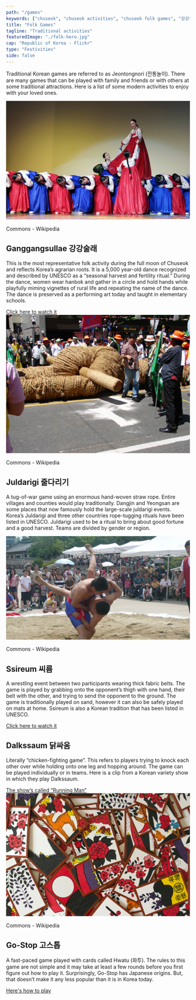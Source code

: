 ```yaml
---
path: "/games"
keywords: ["chuseok", "chuseok activities", "chuseok folk games", "강강술래", "ganggansullae", "전통놀이", "jeontongnori", "juldarigi", "ssireum", "dalkssaum", "go stop"]
title: "Folk Games"
tagline: "Traditional activities"
featuredImage: "./folk-hero.jpg"
cap: "Republic of Korea - Flickr"
type: "Festivities"
side: false
---
```


<p class="blog-p">
Traditional Korean games are referred to as Jeontongnori (전통놀이). There are many games that can be played with family and friends or with others at some traditional attractions.
Here is a list of some modern activities to enjoy with your loved ones.
</p>

<div class="blog-p">
<img src="ganggangsullae.jpg" alt="Ganggangsullae"/>
<p class="blog-cap">Commons - Wikipedia</p>
<h2 class="blog-header--2 mt-5">Ganggangsullae 강강술래</h2>
<p>
This is the most representative folk activity during the full moon of Chuseok and reflects Korea’s agrarian roots. It is a 5,000 year-old dance recognized and described by UNESCO as a “seasonal harvest and fertility ritual.” During the dance, women wear hanbok and gather in a circle and hold hands while playfully miming vignettes of rural life and repeating the name of the dance. The dance is preserved as a performing art today and taught in elementary schools. 
</p>
<a href="https://www.youtube.com/watch?v=6D73WBzzEG4" target="_blank"><u>Click here to watch it</u></a>
</div>

<div class="blog-p">
<img src="juldarigi.jpg" alt="Juldarigi"/>
<p class="blog-cap">Commons - Wikipedia</p>
<h2 class="blog-header--2">Juldarigi 줄다리기</h2>
<p>
A tug-of-war game using an enormous hand-woven straw rope. Entire villages and counties would play traditionally. Dangjin and Yeongsan are some places that now famously hold the large-scale juldarigi events. Korea’s Juldarigi and three other countries rope-tugging rituals have been listed in UNESCO. Juldarigi used to be a ritual to bring about good fortune and a good harvest. Teams are divided by gender or region.
</p>
</div>

<div class="blog-p">
<img src="ssireum.jpg" alt="Ssireum"/>
<p class="blog-cap">Commons - Wikipedia</p>
<h2 class="blog-header--2">Ssireum 씨름</h2>
<p>
A wrestling event between two participants wearing thick fabric belts. The game is played by grabbing onto the opponent’s thigh with one hand, their belt with the other, and trying to send the opponent to the ground. The game is traditionally played on sand, however it can also be safely played on mats at home. Ssireum is also a Korean tradition that has been listed in UNESCO.
</p>
<a href="https://www.youtube.com/watch?v=Vy1PFvDCE0Q" target="_blank"><u>Click here to watch it</u></a>
</div>

<div class="blog-p">
<h2 class="blog-header--2">Dalkssaum 닭싸움</h2>
<p>Literally “chicken-fighting game”. This refers to players trying to knock each other over while holding onto one leg and hopping around. The game can be played individually or in teams. 
Here is a clip from a Korean variety show in which they play Dalkssaum.</p> 
<a href="https://www.youtube.com/watch?v=oXnPXjWMXps" target="_blank"><u>The show’s called “Running Man”</u></a>
</div>

<div>
<img src="hanafuda.jpg" alt="Hwatu"/>
<p class="blog-cap">Commons - Wikipedia</p>
<h2 class="blog-header--2">Go-Stop 고스톱</h2>
<p>
A fast-paced game played with cards called Hwatu (화투). The rules to this game are not simple and it may take at least a few rounds before you first figure out how to play it. Surprisingly, Go-Stop has Japanese origins. But, that doesn’t make it any less popular than it is in Korea today. 
</p>
<a href="https://www.youtube.com/watch?v=hHfFPCKJ22o" target="_blank" class="mb-5"><u>Here's how to play</u></a>
<div class="blog-p"></div>
</div>

 


